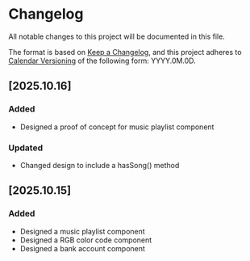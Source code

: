 # Changelog

All notable changes to this project will be documented in this file.

The format is based on [Keep a Changelog](https://keepachangelog.com/en/1.1.0/),
and this project adheres to [Calendar Versioning](https://calver.org/) of
the following form: YYYY.0M.0D.

## [2025.10.16]

### Added

- Designed a proof of concept for music playlist component

### Updated

- Changed design to include a hasSong() method

## [2025.10.15]

### Added

- Designed a music playlist component
- Designed a RGB color code component
- Designed a bank account component
